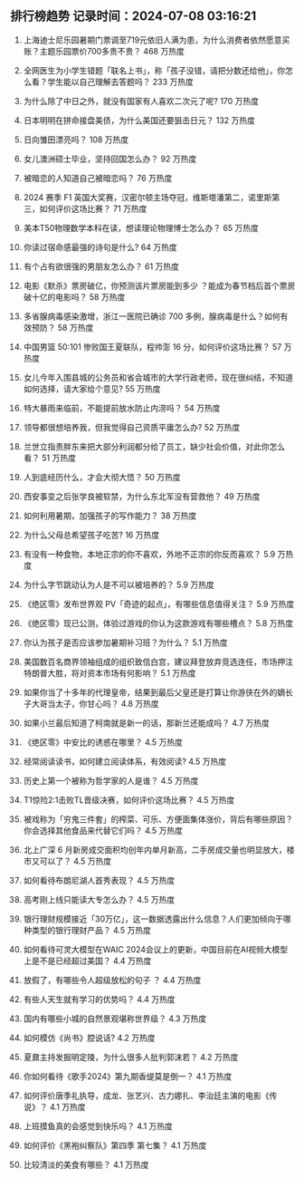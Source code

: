 
## 排行榜趋势 记录时间：2024-07-08 03:16:21
  
  1. 上海迪士尼乐园暑期门票调至719元依旧人满为患，为什么消费者依然愿意买账？主题乐园票价700多贵不贵？ 468 万热度
    
  2. 全网医生为小学生错题「联名上书」，称「孩子没错，请把分数还给他」，你怎么看？学生能以自己理解去答题吗？ 233 万热度
    
  3. 为什么除了中日之外，就没有国家有人喜欢二次元了呢? 170 万热度
    
  4. 日本明明在拼命接盘美债，为什么美国还要狙击日元？ 132 万热度
    
  5. 日向雏田漂亮吗？ 108 万热度
    
  6. 女儿澳洲硕士毕业，坚持回国怎么办？ 92 万热度
    
  7. 被暗恋的人知道自己被暗恋吗？ 76 万热度
    
  8. 2024 赛季 F1 英国大奖赛，汉密尔顿主场夺冠，维斯塔潘第二，诺里斯第三，如何评价这场比赛？ 71 万热度
    
  9. 美本T50物理数学本科在读，想读理论物理博士怎么办？ 65 万热度
    
  10. 你读过宿命感最强的诗句是什么? 64 万热度
    
  11. 有个占有欲很强的男朋友怎么办？ 61 万热度
    
  12. 电影《默杀》票房破亿，你预测该片票房能到多少 ？能成为春节档后首个票房破十亿的电影吗？ 58 万热度
    
  13. 多省腺病毒感染激增，浙江一医院已确诊 700 多例，腺病毒是什么？如何有效预防？ 58 万热度
    
  14. 中国男篮 50:101 惨败国王夏联队，程帅澎 16 分，如何评价这场比赛？ 57 万热度
    
  15. 女儿今年入围县城的公务员和省会城市的大学行政老师，现在很纠结，不知道如何选择，请大家给个意见? 55 万热度
    
  16. 特大暴雨来临前，不能提前放水防止内涝吗？ 54 万热度
    
  17. 领导都很想培养我，但我觉得自己资质平庸怎么办? 52 万热度
    
  18. 兰世立指责胖东来把大部分利润都分给了员工，缺少社会价值，对此你怎么看？ 51 万热度
    
  19. 人到底经历什么，才会大彻大悟？ 50 万热度
    
  20. 西安事变之后张学良被软禁，为什么东北军没有营救他？ 49 万热度
    
  21. 如何利用暑期，加强孩子的写作能力？ 38 万热度
    
  22. 为什么父母总希望孩子吃苦? 16 万热度
    
  23. 有没有一种食物，本地正宗的你不喜欢，外地不正宗的你反而喜欢？ 5.9 万热度
    
  24. 为什么字节跳动认为人是不可以被培养的？ 5.9 万热度
    
  25. 《绝区零》发布世界观 PV「奇迹的起点」，有哪些信息值得关注？ 5.9 万热度
    
  26. 《绝区零》现已公测，体验过游戏的你认为这款游戏有哪些槽点？ 5.8 万热度
    
  27. 你认为孩子是否应该参加暑期补习班？为什么？ 5.1 万热度
    
  28. 美国数百名商界领袖组成的组织致信白宫，建议拜登放弃竞选连任，市场押注特朗普大胜，将对资本市场有何影响？ 5.1 万热度
    
  29. 如果你当了十多年的代理皇帝，结果到最后父皇还是打算让你游侠在外的嫡长子大哥当太子，你甘心吗？ 4.8 万热度
    
  30. 如果小兰最后知道了柯南就是新一的话，那新兰还能成吗？ 4.7 万热度
    
  31. 《绝区零》中安比的诱惑在哪里？ 4.5 万热度
    
  32. 经常阅读读书，如何建立阅读体系，有效阅读? 4.5 万热度
    
  33. 历史上第一个被称为哲学家的人是谁？ 4.5 万热度
    
  34. T1惊险2:1击败TL晋级决赛，如何评价这场比赛？ 4.5 万热度
    
  35. 被戏称为「穷鬼三件套」的榨菜、可乐、方便面集体涨价，背后有哪些原因？你会选择其他食品来代替它们吗？ 4.5 万热度
    
  36. 北上广深 6 月新房成交面积均创年内单月新高，二手房成交量也明显放大，楼市又可以了？ 4.5 万热度
    
  37. 如何看待布朗尼湖人首秀表现？ 4.5 万热度
    
  38. 高考刚上线只能读大专怎么办？ 4.5 万热度
    
  39. 银行理财规模接近「30万亿」，这一数据透露出什么信息？人们更加倾向于哪种类型的银行理财产品？ 4.5 万热度
    
  40. 如何看待可灵大模型在WAIC 2024会议上的更新，中国目前在AI视频大模型上是不是已经超过美国？ 4.4 万热度
    
  41. 放假了，有哪些令人超级放松的句子 ？ 4.4 万热度
    
  42. 有些人天生就有学习的优势吗？ 4.4 万热度
    
  43. 国内有哪些小城的自然景观堪称世界级？ 4.3 万热度
    
  44. 如何模仿《尚书》腔说话? 4.2 万热度
    
  45. 夏鼐主持发掘明定陵，为什么很多人批判郭沫若？ 4.2 万热度
    
  46. 你如何看待《歌手2024》第九期香缇莫是倒一？ 4.1 万热度
    
  47. 如何评价唐季礼执导，成龙、张艺兴、古力娜扎、李治廷主演的电影《传说》？ 4.1 万热度
    
  48. 上班摸鱼真的会感觉到快乐吗？ 4.1 万热度
    
  49. 如何评价《黑袍纠察队》第四季 第七集？ 4.1 万热度
    
  50. 比较清淡的美食有哪些？ 4.1 万热度
    